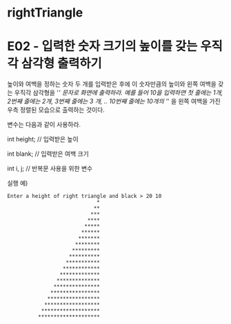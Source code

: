 # rightTriangle

# E02 - 입력한 숫자 크기의 높이를 갖는 우직각 삼각형 출력하기

높이와 여백을 정하는 숫자 두 개를 입력받은 후에 이 숫자만큼의 높이와 왼쪽 여백을 갖는 우직각 삼각형을 '*' 문자로 화면에 출력하라. 예를 들어 10을 입력하면 첫 줄에는 1개, 2번째 줄에는 2개, 3번째 줄에는 3 개, .. 10번째 줄에는 10개의 '*' 을 왼쪽 여백을 가진 우측 정렬된 모습으로 출력하는 것이다. 

변수는 다음과 같이 사용하라. 

int height; // 입력받은 높이 

int blank; // 입력받은 여백 크기 

int i, j; // 반복문 사용을 위한 변수 


실행 예)

```
Enter a height of right triangle and black > 20 10
                             *
                            **
                           ***
                          ****
                         *****
                        ******
                       *******
                      ********
                     *********
                    **********
                   ***********
                  ************
                 *************
                **************
               ***************
              ****************
             *****************
            ******************
           *******************
          ********************
```
